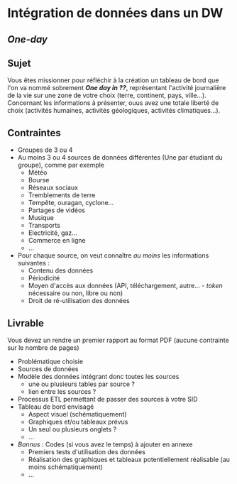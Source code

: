 # Intégration de données dans un DW

## *One-day*

## Sujet

Vous êtes missionner pour réfléchir à la création un tableau de bord que l'on va nommé sobrement **_One day in ??_**, représentant l'activité journalière de la vie sur une zone de votre choix (terre, continent, pays, ville...). Concernant les informations à présenter, ouus avez une totale liberté de choix (activités humaines, activités géologiques, activités climatiques...).

## Contraintes

- Groupes de 3 ou 4
- Au moins 3 ou 4 sources de données différentes (Une par étudiant du groupe), comme par exemple
    - Météo
    - Bourse
    - Réseaux sociaux
    - Tremblements de terre
    - Tempête, ouragan, cyclone...
    - Partages de vidéos
    - Musique
    - Transports
    - Electricité, gaz...
    - Commerce en ligne
    - ...
- Pour chaque source, on veut connaître *au moins* les informations suivantes :
    - Contenu des données
    - Périodicité
    - Moyen d'accès aux données (API, téléchargement, autre... - *token* nécessaire ou non, libre ou non)
    - Droit de ré-utilisation des données

## Livrable

Vous devez un rendre un premier rapport au format PDF (aucune contrainte sur le nombre de pages)

- Problématique choisie
- Sources de données
- Modèle des données intégrant donc toutes les sources
    - une ou plusieurs tables par source ?
    - lien entre les sources ?
- Processus ETL permettant de passer des sources à votre SID
- Tableau de bord envisagé
    - Aspect visuel (schématiquement)
    - Graphiques et/ou tableaux prévus
    - Un seul ou plusieurs onglets ?
    - ...
- *Bonnus* : Codes (si vous avez le temps) à ajouter en annexe
    - Premiers tests d'utilisation des données
    - Réalisation des graphiques et tableaux potentiellement réalisable (au moins schématiquement)
    - ...

